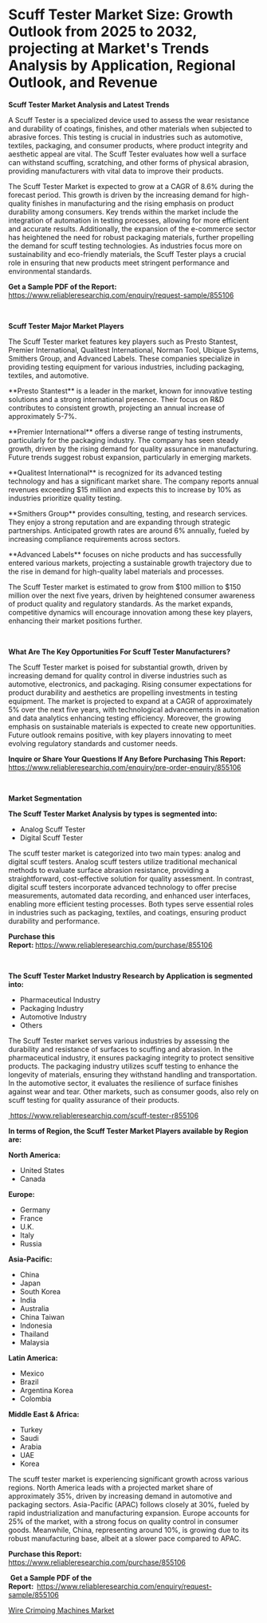 <p><h1>Scuff Tester Market Size: Growth Outlook from 2025 to 2032, projecting at Market's Trends Analysis by Application, Regional Outlook, and Revenue</h1></p><p><strong>Scuff Tester Market Analysis and Latest Trends</strong></p>
<p><p>A Scuff Tester is a specialized device used to assess the wear resistance and durability of coatings, finishes, and other materials when subjected to abrasive forces. This testing is crucial in industries such as automotive, textiles, packaging, and consumer products, where product integrity and aesthetic appeal are vital. The Scuff Tester evaluates how well a surface can withstand scuffing, scratching, and other forms of physical abrasion, providing manufacturers with vital data to improve their products.</p><p>The Scuff Tester Market is expected to grow at a CAGR of 8.6% during the forecast period. This growth is driven by the increasing demand for high-quality finishes in manufacturing and the rising emphasis on product durability among consumers. Key trends within the market include the integration of automation in testing processes, allowing for more efficient and accurate results. Additionally, the expansion of the e-commerce sector has heightened the need for robust packaging materials, further propelling the demand for scuff testing technologies. As industries focus more on sustainability and eco-friendly materials, the Scuff Tester plays a crucial role in ensuring that new products meet stringent performance and environmental standards.</p></p>
<p><strong>Get a Sample PDF of the Report:&nbsp;</strong> <a href="https://www.reliableresearchiq.com/enquiry/request-sample/855106?utm_campaign=2299&utm_medium=2&utm_source=Github&utm_content=ia&utm_term=09042025&utm_id=scuff-tester">https://www.reliableresearchiq.com/enquiry/request-sample/855106</a></p>
<p>&nbsp;</p>
<p><strong>Scuff Tester Major Market Players</strong></p>
<p><p>The Scuff Tester market features key players such as Presto Stantest, Premier International, Qualitest International, Norman Tool, Ubique Systems, Smithers Group, and Advanced Labels. These companies specialize in providing testing equipment for various industries, including packaging, textiles, and automotive. </p><p>**Presto Stantest** is a leader in the market, known for innovative testing solutions and a strong international presence. Their focus on R&D contributes to consistent growth, projecting an annual increase of approximately 5-7%. </p><p>**Premier International** offers a diverse range of testing instruments, particularly for the packaging industry. The company has seen steady growth, driven by the rising demand for quality assurance in manufacturing. Future trends suggest robust expansion, particularly in emerging markets.</p><p>**Qualitest International** is recognized for its advanced testing technology and has a significant market share. The company reports annual revenues exceeding $15 million and expects this to increase by 10% as industries prioritize quality testing.</p><p>**Smithers Group** provides consulting, testing, and research services. They enjoy a strong reputation and are expanding through strategic partnerships. Anticipated growth rates are around 6% annually, fueled by increasing compliance requirements across sectors.</p><p>**Advanced Labels** focuses on niche products and has successfully entered various markets, projecting a sustainable growth trajectory due to the rise in demand for high-quality label materials and processes.</p><p>The Scuff Tester market is estimated to grow from $100 million to $150 million over the next five years, driven by heightened consumer awareness of product quality and regulatory standards. As the market expands, competitive dynamics will encourage innovation among these key players, enhancing their market positions further.</p></p>
<p>&nbsp;</p>
<p><strong>What Are The Key Opportunities For Scuff Tester Manufacturers?</strong></p>
<p><p>The Scuff Tester market is poised for substantial growth, driven by increasing demand for quality control in diverse industries such as automotive, electronics, and packaging. Rising consumer expectations for product durability and aesthetics are propelling investments in testing equipment. The market is projected to expand at a CAGR of approximately 5% over the next five years, with technological advancements in automation and data analytics enhancing testing efficiency. Moreover, the growing emphasis on sustainable materials is expected to create new opportunities. Future outlook remains positive, with key players innovating to meet evolving regulatory standards and customer needs.</p></p>
<p><strong>Inquire or Share Your Questions If Any Before Purchasing This Report:</strong> <a href="https://www.reliableresearchiq.com/enquiry/pre-order-enquiry/855106?utm_campaign=2299&utm_medium=2&utm_source=Github&utm_content=ia&utm_term=09042025&utm_id=scuff-tester">https://www.reliableresearchiq.com/enquiry/pre-order-enquiry/855106</a></p>
<p>&nbsp;</p>
<p><strong>Market Segmentation</strong></p>
<p><strong>The Scuff Tester Market Analysis by types is segmented into:</strong></p>
<p><ul><li>Analog Scuff Tester</li><li>Digital Scuff Tester</li></ul></p>
<p><p>The scuff tester market is categorized into two main types: analog and digital scuff testers. Analog scuff testers utilize traditional mechanical methods to evaluate surface abrasion resistance, providing a straightforward, cost-effective solution for quality assessment. In contrast, digital scuff testers incorporate advanced technology to offer precise measurements, automated data recording, and enhanced user interfaces, enabling more efficient testing processes. Both types serve essential roles in industries such as packaging, textiles, and coatings, ensuring product durability and performance.</p></p>
<p><strong>Purchase this Report:&nbsp;</strong><a href="https://www.reliableresearchiq.com/purchase/855106?utm_campaign=2299&utm_medium=2&utm_source=Github&utm_content=ia&utm_term=09042025&utm_id=scuff-tester">https://www.reliableresearchiq.com/purchase/855106</a></p>
<p>&nbsp;</p>
<p><strong>The Scuff Tester Market Industry Research by Application is segmented into:</strong></p>
<p><ul><li>Pharmaceutical Industry</li><li>Packaging Industry</li><li>Automotive Industry</li><li>Others</li></ul></p>
<p><p>The Scuff Tester market serves various industries by assessing the durability and resistance of surfaces to scuffing and abrasion. In the pharmaceutical industry, it ensures packaging integrity to protect sensitive products. The packaging industry utilizes scuff testing to enhance the longevity of materials, ensuring they withstand handling and transportation. In the automotive sector, it evaluates the resilience of surface finishes against wear and tear. Other markets, such as consumer goods, also rely on scuff testing for quality assurance of their products.</p></p>
<p><a href="https://www.reliableresearchiq.com/scuff-tester-r855106?utm_campaign=2299&utm_medium=2&utm_source=Github&utm_content=ia&utm_term=09042025&utm_id=scuff-tester">&nbsp;https://www.reliableresearchiq.com/scuff-tester-r855106</a></p>
<p><strong>In terms of Region, the Scuff Tester Market Players available by Region are:</strong></p>
<p>
    <p> <strong> North America: </strong>
        <ul>
            <li>United States</li>
            <li>Canada</li>
        </ul>
        </p> 
    <p> <strong> Europe: </strong>
        <ul>
            <li>Germany</li>
            <li>France</li>
            <li>U.K.</li>
            <li>Italy</li>
            <li>Russia</li>
        </ul>
        </p> 
    <p> <strong> Asia-Pacific: </strong>
        <ul>
            <li>China</li>
            <li>Japan</li>
            <li>South Korea</li>
            <li>India</li>
            <li>Australia</li>
            <li>China Taiwan</li>
            <li>Indonesia</li>
            <li>Thailand</li>
            <li>Malaysia</li>
        </ul>
        </p> 
    <p> <strong> Latin America: </strong>
        <ul>
            <li>Mexico</li>
            <li>Brazil</li>
            <li>Argentina Korea</li>
            <li>Colombia</li>
        </ul>
        </p> 
    <p> <strong> Middle East & Africa: </strong>
        <ul>
            <li>Turkey</li>
            <li>Saudi</li>
            <li>Arabia</li>
            <li>UAE</li>
            <li>Korea</li>
        </ul>
    </p>
    </p>
<p><p>The scuff tester market is experiencing significant growth across various regions. North America leads with a projected market share of approximately 35%, driven by increasing demand in automotive and packaging sectors. Asia-Pacific (APAC) follows closely at 30%, fueled by rapid industrialization and manufacturing expansion. Europe accounts for 25% of the market, with a strong focus on quality control in consumer goods. Meanwhile, China, representing around 10%, is growing due to its robust manufacturing base, albeit at a slower pace compared to APAC.</p></p>
<p><strong>Purchase this Report: </strong><a href="https://www.reliableresearchiq.com/purchase/855106?utm_campaign=2299&utm_medium=2&utm_source=Github&utm_content=ia&utm_term=09042025&utm_id=scuff-tester">https://www.reliableresearchiq.com/purchase/855106</a></p>
<p>&nbsp;<strong>Get a Sample PDF of the Report:&nbsp;&nbsp;</strong><a href="https://www.reliableresearchiq.com/enquiry/request-sample/855106?utm_campaign=2299&utm_medium=2&utm_source=Github&utm_content=ia&utm_term=09042025&utm_id=scuff-tester">https://www.reliableresearchiq.com/enquiry/request-sample/855106</a></p>
<p><strong></strong></p>
<p><p><a href="https://github.com/dmitriyvo6rog/Market-Research-Report-List-1/blob/main/wire-crimping-machines-market.md?utm_campaign=2299&utm_medium=2&utm_source=Github&utm_content=ia&utm_term=09042025&utm_id=scuff-tester">Wire Crimping Machines Market</a></p></p>